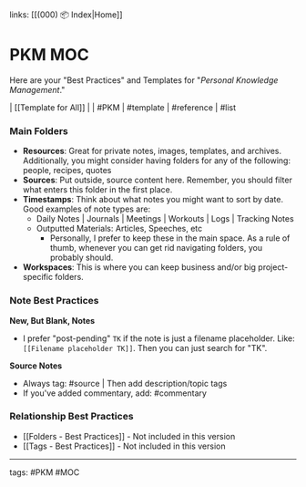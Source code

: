 links: [[(000) 📦 Index|Home]]

# PKM MOC
Here are your "Best Practices" and Templates for "*Personal Knowledge Management*."

| [[Template for All]] |
| #PKM | #template | #reference | #list

### Main Folders
- **Resources**: Great for private notes, images, templates, and archives. Additionally, you might consider having folders for any of the following: people, recipes, quotes
- **Sources**: Put outside, source content here. Remember, you should filter what enters this folder in the first place. 
- **Timestamps**: Think about what notes you might want to sort by date. Good examples of note types are:
	- Daily Notes | Journals | Meetings | Workouts | Logs | Tracking Notes
	- Outputted Materials: Articles, Speeches, etc
		- Personally, I prefer to keep these in the main space. As a rule of thumb, whenever you can get rid navigating folders, you probably should.
- **Workspaces**: This is where you can keep business and/or big project-specific folders.

### Note Best Practices
**New, But Blank, Notes**
- I prefer "post-pending" `TK` if the note is just a filename placeholder.  Like: `[[Filename placeholder TK]]`. Then you can just search for "TK".

**Source Notes**
- Always tag: #source  |  Then add description/topic tags
- If you've added commentary, add: #commentary 

### Relationship Best Practices
- [[Folders - Best Practices]] - Not included in this version
- [[Tags - Best Practices]] - Not included in this version

---
tags: #PKM #MOC
